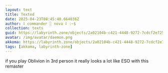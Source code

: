 ```yaml
---
layout: text
title: Texted
date: 2025-04-23T08:45:40.664036Z
author: ⸸ commander ░ nova ⸸ :~$
collection: texts
guid: https://labyrinth.zone/objects/2a02104b-c421-4448-9272-7cdcf2e72541
avatar: /img/avatar/daemon.png
akkoma: https://labyrinth.zone/objects/2a02104b-c421-4448-9272-7cdcf2e72541
tags: [akkoma, labyrinth-zone]
---
```


<p>if you play Oblivion in 3rd person it really looks a lot like ESO with this remaster</p>